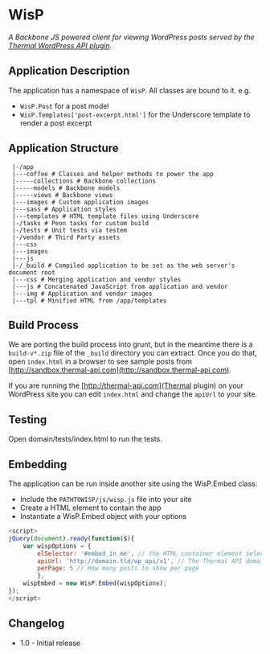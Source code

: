 # WisP

_A Backbone JS powered client for viewing WordPress posts served by the [Thermal WordPress API plugin](http://thermal-api.com_)._

## Application Description

The application has a namespace of `WisP`. All classes are bound to it.
e.g.

* `WisP.Post` for a post model
* `WisP.Templates['post-excerpt.html']` for the Underscore template to render
a post excerpt

## Application Structure

```
 |-/app
 |---coffee # Classes and helper methods to power the app
 |-----collections # Backbone collections
 |-----models # Backbone models
 |-----views # Backbone views
 |---images # Custom application images
 |---sass # Application styles
 |---templates # HTML template files using Underscore
 |-/tasks # Peon tasks for custom build
 |-/tests # Unit tests via testem
 |-/vendor # Third Party assets
 |---css
 |---images
 |---js
 |-/_build # Compiled application to be set as the web server's document root
 |---css # Merging application and vendor styles
 |---js # Concatenated JavaScript from application and vendor
 |---img # Application and vendor images
 |---tpl # Minified HTML from /app/templates
 ```

## Build Process

We are porting the build process into grunt, but in the meantime there is a
`build-v*.zip` file of the `_build` directory you can extract. Once you do
that, open `index.html` in a browser to see sample posts from
[http://sandbox.thermal-api.com](http://sandbox.thermal-api.com). 

If you are running the [http://thermal-api.com](Thermal plugin) on your
WordPress site you can edit `index.html` and change the `apiUrl` to your site.

## Testing

Open domain/tests/index.html to run the tests.


## Embedding

The application can be run inside another site using the WisP.Embed class:

* Include the `PATHTOWISP/js/wisp.js` file into your site
* Create a HTML element to contain the app
* Instantiate a WisP.Embed object with your options

```javascript
<script>
jQuery(document).ready(function($){
    var wispOptions = {
        elSelector: '#embed_in_me', // the HTML container element selector
        apiUrl: 'http://domain.tld/wp_api/v1', // The Thermal API domain
        perPage: 5 // How many posts to show per page
        },
    wispEmbed = new WisP.Embed(wispOptions);
});
</script>
```



## Changelog

* 1.0 - Initial release
